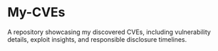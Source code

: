 # My-CVEs
A repository showcasing my discovered CVEs, including vulnerability details, exploit insights, and responsible disclosure timelines.
